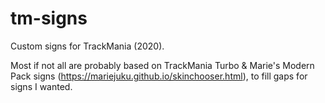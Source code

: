 # tm-signs
Custom signs for TrackMania (2020).

Most if not all are probably based on TrackMania Turbo & Marie's Modern Pack signs (https://mariejuku.github.io/skinchooser.html), to fill gaps for signs I wanted.
